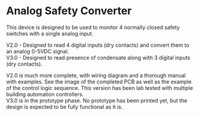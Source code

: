 # Analog Safety Converter
This device is designed to be used to monitor 4 normally closed safety switches with a single analog input. 

V2.0 - Designed to read 4 digital inputs (dry contacts) and convert them to an analog 0-5VDC signal.  
V3.0 - Designed to read presence of condensate along with 3 digital inputs (dry contacts).  

V2.0 is much more complete, with wiring diagram and a thorough manual with examples.  See the image of the completed PCB as well as the example of the control logic sequence.  This version has been lab tested with multiple building automation controllers.  
V3.0 is in the prototype phase.  No prototype has been printed yet, but the design is expected to be fully functional as it is.

